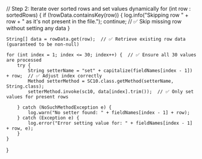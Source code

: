 // Step 2: Iterate over sorted rows and set values dynamically
for (int row : sortedRows) {
    if (!rowData.containsKey(row)) {
        log.info("Skipping row " + row + " as it's not present in the file.");
        continue;  // ✅ Skip missing row without setting any data
    }

    String[] data = rowData.get(row);  // ✅ Retrieve existing row data (guaranteed to be non-null)

    for (int index = 1; index <= 30; index++) {  // ✅ Ensure all 30 values are processed
        try {
            String setterName = "set" + capitalize(fieldNames[index - 1]) + row;  // ✅ Adjust index correctly
            Method setterMethod = SC10.class.getMethod(setterName, String.class);
            setterMethod.invoke(sc10, data[index].trim());  // ✅ Only set values for present rows

        } catch (NoSuchMethodException e) {
            log.warn("No setter found: " + fieldNames[index - 1] + row);
        } catch (Exception e) {
            log.error("Error setting value for: " + fieldNames[index - 1] + row, e);
        }
    }
}